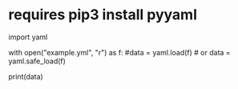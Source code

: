 # requires pip3 install pyyaml

import yaml

with open("example.yml", "r") as f:
    #data = yaml.load(f)
    # or
    data = yaml.safe_load(f)

print(data)